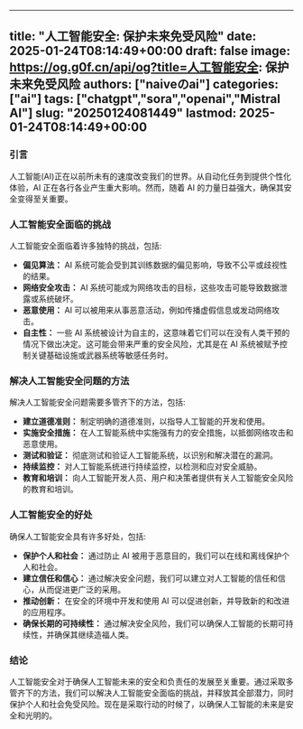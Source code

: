 
---
title: "人工智能安全: 保护未来免受风险"
date: 2025-01-24T08:14:49+00:00
draft: false
image: https://og.g0f.cn/api/og?title=人工智能安全: 保护未来免受风险
authors: ["naiveのai"]
categories: ["ai"]
tags: ["chatgpt","sora","openai","Mistral AI"]
slug: "20250124081449"
lastmod: 2025-01-24T08:14:49+00:00
---
### 引言

人工智能(AI)正在以前所未有的速度改变我们的世界。从自动化任务到提供个性化体验，AI 正在各行各业产生重大影响。然而，随着 AI 的力量日益强大，确保其安全变得至关重要。

### 人工智能安全面临的挑战

人工智能安全面临着许多独特的挑战，包括:

- **偏见算法：** AI 系统可能会受到其训练数据的偏见影响，导致不公平或歧视性的结果。
- **网络安全攻击：** AI 系统可能成为网络攻击的目标，这些攻击可能导致数据泄露或系统破坏。
- **恶意使用：** AI 可以被用来从事恶意活动，例如传播虚假信息或发动网络攻击。
- **自主性：** 一些 AI 系统被设计为自主的，这意味着它们可以在没有人类干预的情况下做出决定。这可能会带来严重的安全风险，尤其是在 AI 系统被赋予控制关键基础设施或武器系统等敏感任务时。

### 解决人工智能安全问题的方法

解决人工智能安全问题需要多管齐下的方法，包括:

- **建立道德准则：** 制定明确的道德准则，以指导人工智能的开发和使用。
- **实施安全措施：** 在人工智能系统中实施强有力的安全措施，以抵御网络攻击和恶意使用。
- **测试和验证：** 彻底测试和验证人工智能系统，以识别和解决潜在的漏洞。
- **持续监控：** 对人工智能系统进行持续监控，以检测和应对安全威胁。
- **教育和培训：** 向人工智能开发人员、用户和决策者提供有关人工智能安全风险的教育和培训。

### 人工智能安全的好处

确保人工智能安全具有许多好处，包括:

- **保护个人和社会：** 通过防止 AI 被用于恶意目的，我们可以在线和离线保护个人和社会。
- **建立信任和信心：** 通过解决安全问题，我们可以建立对人工智能的信任和信心，从而促进更广泛的采用。
- **推动创新：** 在安全的环境中开发和使用 AI 可以促进创新，并导致新的和改进的应用程序。
- **确保长期的可持续性：** 通过解决安全风险，我们可以确保人工智能的长期可持续性，并确保其继续造福人类。

### 结论

人工智能安全对于确保人工智能未来的安全和负责任的发展至关重要。通过采取多管齐下的方法，我们可以解决人工智能安全面临的挑战，并释放其全部潜力，同时保护个人和社会免受风险。现在是采取行动的时候了，以确保人工智能的未来是安全和光明的。